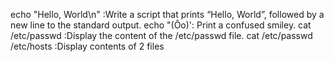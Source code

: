 echo "Hello, World\n" :Write a script that prints “Hello, World”, followed by a new line to the standard output.
echo "(Ôo)': Print a confused smiley.
cat /etc/passwd :Display the content of the /etc/passwd file.
cat /etc/passwd /etc/hosts :Display contents of 2 files
